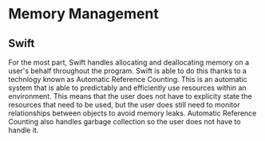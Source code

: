 # Memory Management
## Swift
For the most part, Swift handles allocating and deallocating memory on a user's behalf throughout the program. Swift is able to do this thanks to a technlogy known
as Automatic Reference Counting. This is an automatic system that is able to predictably and efficiently use resources within an environment. 
This means that the user does not have to explicity state the resources that need to be used, but the user does still need to monitor relationships between objects to avoid memory leaks. Automatic Reference Counting also handles garbage collection so the user does not have to handle it.
